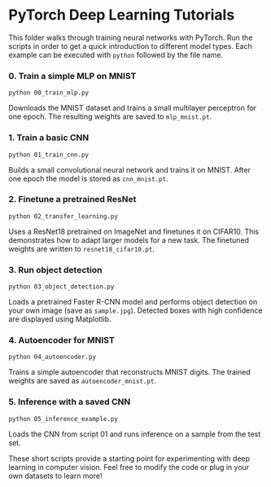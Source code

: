 # PyTorch Deep Learning Tutorials

This folder walks through training neural networks with PyTorch. Run the scripts in order to get a quick introduction to different model types. Each example can be executed with `python` followed by the file name.

### 0. Train a simple MLP on MNIST
`python 00_train_mlp.py`

Downloads the MNIST dataset and trains a small multilayer perceptron for one epoch. The resulting weights are saved to `mlp_mnist.pt`.

### 1. Train a basic CNN
`python 01_train_cnn.py`

Builds a small convolutional neural network and trains it on MNIST. After one epoch the model is stored as `cnn_mnist.pt`.

### 2. Finetune a pretrained ResNet
`python 02_transfer_learning.py`

Uses a ResNet18 pretrained on ImageNet and finetunes it on CIFAR10. This demonstrates how to adapt larger models for a new task. The finetuned weights are written to `resnet18_cifar10.pt`.

### 3. Run object detection
`python 03_object_detection.py`

Loads a pretrained Faster R-CNN model and performs object detection on your own image (save as `sample.jpg`). Detected boxes with high confidence are displayed using Matplotlib.

### 4. Autoencoder for MNIST
`python 04_autoencoder.py`

Trains a simple autoencoder that reconstructs MNIST digits. The trained weights are saved as `autoencoder_mnist.pt`.

### 5. Inference with a saved CNN
`python 05_inference_example.py`

Loads the CNN from script 01 and runs inference on a sample from the test set.

These short scripts provide a starting point for experimenting with deep learning in computer vision. Feel free to modify the code or plug in your own datasets to learn more!
